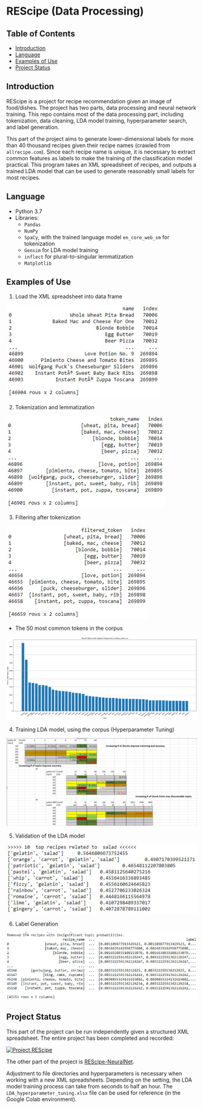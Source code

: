 # REScipe (Data Processing)
## Table of Contents
* [Introduction](#Introduction)
* [Language](#language)
* [Examples of Use](#examples-of-use)
* [Project Status](#project-status)
## Introduction
REScipe is a project for recipe recommendation given an image of food/dishes. The project has two parts, data processing and neural network training. This repo contains most of the data processing part, including tokenization, data cleaning, LDA model training, hyperparameter search, and label generation.

This part of the project aims to generate lower-dimensional labels for more than 40 thousand recipes given their recipe names (crawled from `allrecipe.com`). Since each recipe name is unique, it is necessary to extract common features as labels to make the training of the classification model practical. This program takes an XML spreadsheet of recipes, and outputs a trained LDA model that can be used to generate reasonably small labels for most recipes.
## Language
* Python 3.7
* Libraries:
   * `Pandas`
   * `NumPy`
   * `SpaCy`, with the trained language model `en_core_web_sm` for tokenization
   * `Gensim` for LDA model training
   * `inflect` for plural-to-singular lemmatization
   * `Matplotlib`
## Examples of Use
1. Load the XML spreadsheet into data frame

![Recipe Names in Data Frame](images/00_recipe.JPG)

2. Tokenization and lemmatization

![Tokenized and Lemmatized](images/01_tokenized.JPG)

3. Filtering after tokenization

![1st Row of Filtering](images/02_filtered.JPG)

* The 50 most common tokens in the corpus

![The 50 Most Common Tokens in the Corpus](images/03_top_50_corpus.png)

4. Training LDA model, using the corpus (Hyperparameter Tuning)

![Grid Search Tuning](images/TABLE.JPG)

5. Validation of the LDA model

![Example Validation](images/04_test_model.JPG)

6. Label Generation

![Label Generation](images/05_labels.JPG)
## Project Status
This part of the project can be run independently given a structured XML spreadsheet. The entire project has been completed and recorded:

[![Project REScipe](https://img.youtube.com/vi/qBLpT7K2xFw/0.jpg)](https://www.youtube.com/watch?v=qBLpT7K2xFw)

The other part of the project is [REScipe-NeuralNet](https://github.com/JackyChen2T2/REScipe-NeuralNet).

Adjustment to file directories and hyperparameters is necessary when working with a new XML spreadsheets. Depending on the setting, the LDA model training process can take from seconds to half an hour. The `LDA_hyperparameter_tuning.xlsx` file can be used for reference (in the Google Colab environment).
